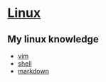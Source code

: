 [Linux](http://zjw0722.github.io/Linux/ "Linux knowledge")
===

My linux knowledge
---
* [vim](http://zjw0722.github.io/Linux/vim/ "vim")
* [shell](http://zjw0722.github.io/Linux/shell/ "shell")
* [markdown](http://zjw0722.github.io/Linux/markdown/ "markdown")
